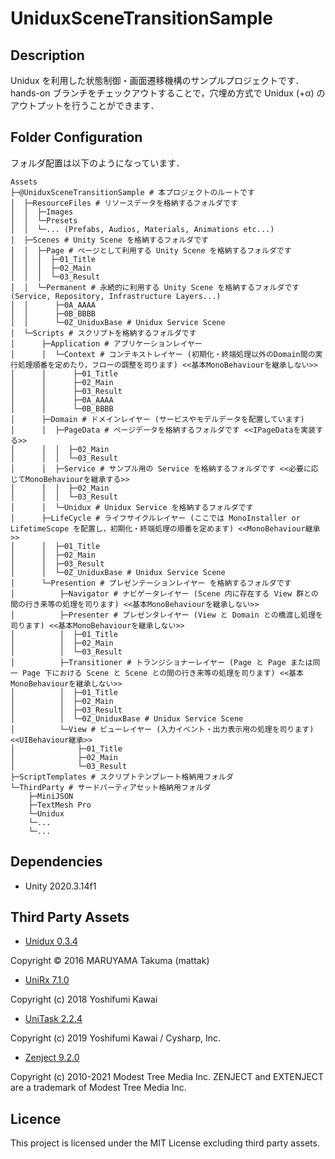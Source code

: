 # UniduxSceneTransitionSample

## Description

Unidux を利用した状態制御・画面遷移機構のサンプルプロジェクトです．  
hands-on ブランチをチェックアウトすることで，穴埋め方式で Unidux (+α) のアウトプットを行うことができます．

## Folder Configuration

フォルダ配置は以下のようになっています．

```
Assets
├─@UniduxSceneTransitionSample # 本プロジェクトのルートです
│  ├─ResourceFiles # リソースデータを格納するフォルダです
│  │  ├─Images 
│  │  └─Presets
│  │  └─... (Prefabs, Audios, Materials, Animations etc...)
│  ├─Scenes # Unity Scene を格納するフォルダです
│  │  ├─Page # ページとして利用する Unity Scene を格納するフォルダです
│  │  │  ├─01_Title
│  │  │  ├─02_Main
│  │  │  └─03_Result
│  │  └─Permanent # 永続的に利用する Unity Scene を格納するフォルダです (Service, Repository, Infrastructure Layers...)
│  │      ├─0A_AAAA 
│  │      ├─0B_BBBB
│  │      └─0Z_UniduxBase # Unidux Service Scene
│  └─Scripts # スクリプトを格納するフォルダです
│      ├─Application # アプリケーションレイヤー 
│      │  └─Context # コンテキストレイヤー (初期化・終端処理以外のDomain間の実行処理順番を定めたり，フローの調整を司ります) <<基本MonoBehaviourを継承しない>>
│      │      ├─01_Title 
│      │      ├─02_Main 
│      │      ├─03_Result
│      │      ├─0A_AAAA 
│      │      └─0B_BBBB
│      ├─Domain # ドメインレイヤー (サービスやモデルデータを配置しています) 
│      │  ├─PageData # ページデータを格納するフォルダです <<IPageDataを実装する>>
│      │  │  ├─02_Main 
│      │  │  └─03_Result
│      │  ├─Service # サンプル用の Service を格納するフォルダです <<必要に応じてMonoBehaviourを継承する>>
│      │  │  ├─02_Main
│      │  │  └─03_Result
│      │  └─Unidux # Unidux Service を格納するフォルダです
│      ├─LifeCycle # ライフサイクルレイヤー (ここでは MonoInstaller or LifetimeScope を配置し，初期化・終端処理の順番を定めます) <<MonoBehaviour継承>>
│      │  ├─01_Title
│      │  ├─02_Main
│      │  ├─03_Result
│      │  └─0Z_UniduxBase # Unidux Service Scene 
│      └─Presention # プレゼンテーションレイヤー を格納するフォルダです 
│          ├─Navigator # ナビゲータレイヤー (Scene 内に存在する View 群との間の行き来等の処理を司ります) <<基本MonoBehaviourを継承しない>>
│          ├─Presenter # プレゼンタレイヤー (View と Domain との橋渡し処理を司ります) <<基本MonoBehaviourを継承しない>>
│          │  ├─01_Title
│          │  ├─02_Main
│          │  └─03_Result
│          ├─Transitioner # トランジショナーレイヤー (Page と Page または同一 Page 下における Scene と Scene との間の行き来等の処理を司ります) <<基本MonoBehaviourを継承しない>>
│          │  ├─01_Title
│          │  ├─02_Main
│          │  ├─03_Result
│          │  └─0Z_UniduxBase # Unidux Service Scene 
│          └─View # ビューレイヤー (入力イベント・出力表示用の処理を司ります) <<UIBehaviour継承>>
│              ├─01_Title
│              ├─02_Main
│              └─03_Result
├─ScriptTemplates # スクリプトテンプレート格納用フォルダ
└─ThirdParty # サードパーティアセット格納用フォルダ
    ├─MiniJSON
    ├─TextMesh Pro
    └─Unidux
    └─...
    └─...

```

## Dependencies

* Unity 2020.3.14f1

## Third Party Assets

* [Unidux 0.3.4](https://github.com/mattak/Unidux)

Copyright © 2016 MARUYAMA Takuma (mattak)

* [UniRx 7.1.0](https://github.com/neuecc/UniRx)

Copyright (c) 2018 Yoshifumi Kawai

* [UniTask 2.2.4](https://github.com/Cysharp/UniTask)

Copyright (c) 2019 Yoshifumi Kawai / Cysharp, Inc.

* [Zenject 9.2.0](https://github.com/modesttree/Zenject)

Copyright (c) 2010-2021 Modest Tree Media Inc. ZENJECT and EXTENJECT are a trademark of Modest Tree Media Inc.

## Licence

This project is licensed under the MIT License excluding third party assets.
